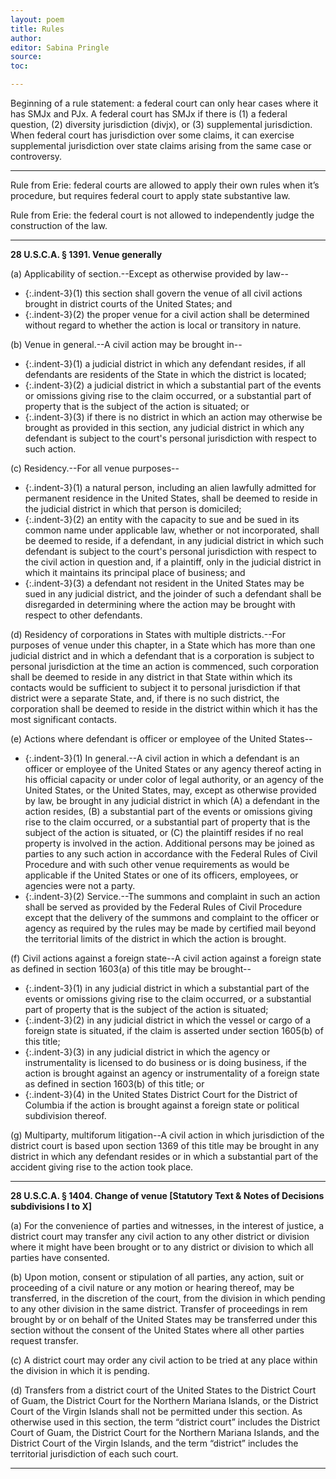 ```yaml
---
layout: poem
title: Rules
author:
editor: Sabina Pringle
source:
toc:

---
```


Beginning of a rule statement: a federal court can only hear cases where it has SMJx and PJx. A federal court has SMJx if there is (1) a federal question, (2) diversity jurisdiction (divjx), or (3) supplemental jurisdiction. When federal court has jurisdiction over some claims, it can exercise supplemental jurisdiction over state claims arising from the same case or controversy.

---

Rule from Erie: federal courts are allowed to apply their own rules when it’s procedure, but requires federal court to apply state substantive law.  

Rule from Erie: the federal court is not allowed to independently judge the construction of the law.

---

**28 U.S.C.A. § 1391. Venue generally**

(a) Applicability of section.--Except as otherwise provided by law--
- {:.indent-3}(1) this section shall govern the venue of all civil actions brought in district courts of the United States; and
- {:.indent-3}(2) the proper venue for a civil action shall be determined without regard to whether the action is local or transitory in nature.

(b) Venue in general.--A civil action may be brought in--
- {:.indent-3}(1) a judicial district in which any defendant resides, if all defendants are residents of the State in which the district is located;
- {:.indent-3}(2) a judicial district in which a substantial part of the events or omissions giving rise to the claim occurred, or a substantial part of property that is the subject of the action is situated; or
- {:.indent-3}(3) if there is no district in which an action may otherwise be brought as provided in this section, any judicial district in which any defendant is subject to the court's personal jurisdiction with respect to such action.

(c) Residency.--For all venue purposes--
- {:.indent-3}(1) a natural person, including an alien lawfully admitted for permanent residence in the United States, shall be deemed to reside in the judicial district in which that person is domiciled;
- {:.indent-3}(2) an entity with the capacity to sue and be sued in its common name under applicable law, whether or not incorporated, shall be deemed to reside, if a defendant, in any judicial district in which such defendant is subject to the court's personal jurisdiction with respect to the civil action in question and, if a plaintiff, only in the judicial district in which it maintains its principal place of business; and
- {:.indent-3}(3) a defendant not resident in the United States may be sued in any judicial district, and the joinder of such a defendant shall be disregarded in determining where the action may be brought with respect to other defendants.

(d) Residency of corporations in States with multiple districts.--For purposes of venue under this chapter, in a State which has more than one judicial district and in which a defendant that is a corporation is subject to personal jurisdiction at the time an action is commenced, such corporation shall be deemed to reside in any district in that State within which its contacts would be sufficient to subject it to personal jurisdiction if that district were a separate State, and, if there is no such district, the corporation shall be deemed to reside in the district within which it has the most significant contacts.

(e) Actions where defendant is officer or employee of the United States--
- {:.indent-3}(1) In general.--A civil action in which a defendant is an officer or employee of the United States or any agency thereof acting in his official capacity or under color of legal authority, or an agency of the United States, or the United States, may, except as otherwise provided by law, be brought in any judicial district in which (A) a defendant in the action resides, (B) a substantial part of the events or omissions giving rise to the claim occurred, or a substantial part of property that is the subject of the action is situated, or (C) the plaintiff resides if no real property is involved in the action. Additional persons may be joined as parties to any such action in accordance with the Federal Rules of Civil Procedure and with such other venue requirements as would be applicable if the United States or one of its officers, employees, or agencies were not a party.
- {:.indent-3}(2) Service.--The summons and complaint in such an action shall be served as provided by the Federal Rules of Civil Procedure except that the delivery of the summons and complaint to the officer or agency as required by the rules may be made by certified mail beyond the territorial limits of the district in which the action is brought.

(f) Civil actions against a foreign state--A civil action against a foreign state as defined in section 1603(a) of this title may be brought--
- {:.indent-3}(1) in any judicial district in which a substantial part of the events or omissions giving rise to the claim occurred, or a substantial part of property that is the subject of the action is situated;
- {:.indent-3}(2) in any judicial district in which the vessel or cargo of a foreign state is situated, if the claim is asserted under section 1605(b) of this title;
- {:.indent-3}(3) in any judicial district in which the agency or instrumentality is licensed to do business or is doing business, if the action is brought against an agency or instrumentality of a foreign state as defined in section 1603(b) of this title; or
- {:.indent-3}(4) in the United States District Court for the District of Columbia if the action is brought against a foreign state or political subdivision thereof.

(g) Multiparty, multiforum litigation--A civil action in which jurisdiction of the district court is based upon section 1369 of this title may be brought in any district in which any defendant resides or in which a substantial part of the accident giving rise to the action took place.

---

**28 U.S.C.A. § 1404. Change of venue [Statutory Text & Notes of Decisions subdivisions I to X]**

(a) For the convenience of parties and witnesses, in the interest of justice, a district court may transfer any civil action to any other district or division where it might have been brought or to any district or division to which all parties have consented.

(b) Upon motion, consent or stipulation of all parties, any action, suit or proceeding of a civil nature or any motion or hearing thereof, may be transferred, in the discretion of the court, from the division in which pending to any other division in the same district. Transfer of proceedings in rem brought by or on behalf of the United States may be transferred under this section without the consent of the United States where all other parties request transfer.

(c) A district court may order any civil action to be tried at any place within the division in which it is pending.

(d) Transfers from a district court of the United States to the District Court of Guam, the District Court for the Northern Mariana Islands, or the District Court of the Virgin Islands shall not be permitted under this section. As otherwise used in this section, the term “district court” includes the District Court of Guam, the District Court for the Northern Mariana Islands, and the District Court of the Virgin Islands, and the term “district” includes the territorial jurisdiction of each such court.

---
